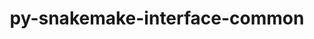 ---
title: "py-snakemake-interface-common"
layout: cache
categories: [package, develop]
meta: {"versions": ["1.17.1"], "compilers": ["gcc@=7.3.1"], "oss": ["amzn2"], "platforms": ["linux"], "targets": ["aarch64", "neoverse_n1", "x86_64_v3"], "stacks": ["aws-isc", "aws-isc-aarch64", "root"], "num_specs": 16, "num_specs_by_stack": {"aws-isc-aarch64": 11, "root": 16, "aws-isc": 5}}
spec_details: [{"hash": "fnjjkefogtsiurfzfc2ocynfk2d74zuj", "compiler": "gcc@=7.3.1", "versions": ["1.17.1"], "os": "amzn2", "platform": "linux", "target": "aarch64", "variants": ["build_system=python_pip"], "stacks": ["aws-isc-aarch64", "root"], "size": "-", "tarball": "https://binaries.spack.io/develop/build_cache/linux-amzn2-aarch64/gcc-7.3.1/py-snakemake-interface-common-1.17.1/linux-amzn2-aarch64-gcc-7.3.1-py-snakemake-interface-common-1.17.1-fnjjkefogtsiurfzfc2ocynfk2d74zuj.spack"}, {"hash": "v6zybmwhram2nkr7p2f6rumky45rd4u3", "compiler": "gcc@=7.3.1", "versions": ["1.17.1"], "os": "amzn2", "platform": "linux", "target": "aarch64", "variants": ["build_system=python_pip"], "stacks": ["aws-isc-aarch64", "root"], "size": "-", "tarball": "https://binaries.spack.io/develop/build_cache/linux-amzn2-aarch64/gcc-7.3.1/py-snakemake-interface-common-1.17.1/linux-amzn2-aarch64-gcc-7.3.1-py-snakemake-interface-common-1.17.1-v6zybmwhram2nkr7p2f6rumky45rd4u3.spack"}, {"hash": "sybpzae26hpef6dobu4ejdadbwavnju7", "compiler": "gcc@=7.3.1", "versions": ["1.17.1"], "os": "amzn2", "platform": "linux", "target": "aarch64", "variants": ["build_system=python_pip"], "stacks": ["aws-isc-aarch64", "root"], "size": "-", "tarball": "https://binaries.spack.io/develop/build_cache/linux-amzn2-aarch64/gcc-7.3.1/py-snakemake-interface-common-1.17.1/linux-amzn2-aarch64-gcc-7.3.1-py-snakemake-interface-common-1.17.1-sybpzae26hpef6dobu4ejdadbwavnju7.spack"}, {"hash": "us7xmopitpadttqthd7rx4e7a76rscvy", "compiler": "gcc@=7.3.1", "versions": ["1.17.1"], "os": "amzn2", "platform": "linux", "target": "aarch64", "variants": ["build_system=python_pip"], "stacks": ["aws-isc-aarch64", "root"], "size": "-", "tarball": "https://binaries.spack.io/develop/build_cache/linux-amzn2-aarch64/gcc-7.3.1/py-snakemake-interface-common-1.17.1/linux-amzn2-aarch64-gcc-7.3.1-py-snakemake-interface-common-1.17.1-us7xmopitpadttqthd7rx4e7a76rscvy.spack"}, {"hash": "c4lczh7wtcivlmyd4vfie3vzk2ubxqvb", "compiler": "gcc@=7.3.1", "versions": ["1.17.1"], "os": "amzn2", "platform": "linux", "target": "aarch64", "variants": ["build_system=python_pip"], "stacks": ["aws-isc-aarch64", "root"], "size": "-", "tarball": "https://binaries.spack.io/develop/build_cache/linux-amzn2-aarch64/gcc-7.3.1/py-snakemake-interface-common-1.17.1/linux-amzn2-aarch64-gcc-7.3.1-py-snakemake-interface-common-1.17.1-c4lczh7wtcivlmyd4vfie3vzk2ubxqvb.spack"}, {"hash": "5dswmoeoxlhqtkgfj5eujjyqhal64m5p", "compiler": "gcc@=7.3.1", "versions": ["1.17.1"], "os": "amzn2", "platform": "linux", "target": "neoverse_n1", "variants": ["build_system=python_pip"], "stacks": ["aws-isc-aarch64", "root"], "size": "-", "tarball": "https://binaries.spack.io/develop/build_cache/linux-amzn2-neoverse_n1/gcc-7.3.1/py-snakemake-interface-common-1.17.1/linux-amzn2-neoverse_n1-gcc-7.3.1-py-snakemake-interface-common-1.17.1-5dswmoeoxlhqtkgfj5eujjyqhal64m5p.spack"}, {"hash": "be4sjh2rrfv7s6zeca7vadscduhcha2n", "compiler": "gcc@=7.3.1", "versions": ["1.17.1"], "os": "amzn2", "platform": "linux", "target": "neoverse_n1", "variants": ["build_system=python_pip"], "stacks": ["aws-isc-aarch64", "root"], "size": "-", "tarball": "https://binaries.spack.io/develop/build_cache/linux-amzn2-neoverse_n1/gcc-7.3.1/py-snakemake-interface-common-1.17.1/linux-amzn2-neoverse_n1-gcc-7.3.1-py-snakemake-interface-common-1.17.1-be4sjh2rrfv7s6zeca7vadscduhcha2n.spack"}, {"hash": "b4l73rvxnxzqgns3qyau2iqk774wbog3", "compiler": "gcc@=7.3.1", "versions": ["1.17.1"], "os": "amzn2", "platform": "linux", "target": "neoverse_n1", "variants": ["build_system=python_pip"], "stacks": ["aws-isc-aarch64", "root"], "size": "-", "tarball": "https://binaries.spack.io/develop/build_cache/linux-amzn2-neoverse_n1/gcc-7.3.1/py-snakemake-interface-common-1.17.1/linux-amzn2-neoverse_n1-gcc-7.3.1-py-snakemake-interface-common-1.17.1-b4l73rvxnxzqgns3qyau2iqk774wbog3.spack"}, {"hash": "qiiypzikftkxpnhmem57odq5qqvj6liz", "compiler": "gcc@=7.3.1", "versions": ["1.17.1"], "os": "amzn2", "platform": "linux", "target": "neoverse_n1", "variants": ["build_system=python_pip"], "stacks": ["aws-isc-aarch64", "root"], "size": "-", "tarball": "https://binaries.spack.io/develop/build_cache/linux-amzn2-neoverse_n1/gcc-7.3.1/py-snakemake-interface-common-1.17.1/linux-amzn2-neoverse_n1-gcc-7.3.1-py-snakemake-interface-common-1.17.1-qiiypzikftkxpnhmem57odq5qqvj6liz.spack"}, {"hash": "uobqe6nzbyni7i6yfktomz2v5ianjico", "compiler": "gcc@=7.3.1", "versions": ["1.17.1"], "os": "amzn2", "platform": "linux", "target": "neoverse_n1", "variants": ["build_system=python_pip"], "stacks": ["aws-isc-aarch64", "root"], "size": "-", "tarball": "https://binaries.spack.io/develop/build_cache/linux-amzn2-neoverse_n1/gcc-7.3.1/py-snakemake-interface-common-1.17.1/linux-amzn2-neoverse_n1-gcc-7.3.1-py-snakemake-interface-common-1.17.1-uobqe6nzbyni7i6yfktomz2v5ianjico.spack"}, {"hash": "gxgagfnlztzva2dczsejluu2un537xxv", "compiler": "gcc@=7.3.1", "versions": ["1.17.1"], "os": "amzn2", "platform": "linux", "target": "neoverse_n1", "variants": ["build_system=python_pip"], "stacks": ["aws-isc-aarch64", "root"], "size": "-", "tarball": "https://binaries.spack.io/develop/build_cache/linux-amzn2-neoverse_n1/gcc-7.3.1/py-snakemake-interface-common-1.17.1/linux-amzn2-neoverse_n1-gcc-7.3.1-py-snakemake-interface-common-1.17.1-gxgagfnlztzva2dczsejluu2un537xxv.spack"}, {"hash": "6bc5sb3zmhwwu7fzi2m3crurqnymervo", "compiler": "gcc@=7.3.1", "versions": ["1.17.1"], "os": "amzn2", "platform": "linux", "target": "x86_64_v3", "variants": ["build_system=python_pip"], "stacks": ["aws-isc", "root"], "size": "-", "tarball": "https://binaries.spack.io/develop/build_cache/linux-amzn2-x86_64_v3/gcc-7.3.1/py-snakemake-interface-common-1.17.1/linux-amzn2-x86_64_v3-gcc-7.3.1-py-snakemake-interface-common-1.17.1-6bc5sb3zmhwwu7fzi2m3crurqnymervo.spack"}, {"hash": "biwrlfb6uw77phsbbs7unwxzlujvu3zl", "compiler": "gcc@=7.3.1", "versions": ["1.17.1"], "os": "amzn2", "platform": "linux", "target": "x86_64_v3", "variants": ["build_system=python_pip"], "stacks": ["aws-isc", "root"], "size": "-", "tarball": "https://binaries.spack.io/develop/build_cache/linux-amzn2-x86_64_v3/gcc-7.3.1/py-snakemake-interface-common-1.17.1/linux-amzn2-x86_64_v3-gcc-7.3.1-py-snakemake-interface-common-1.17.1-biwrlfb6uw77phsbbs7unwxzlujvu3zl.spack"}, {"hash": "ljiicghcmcfgf2pwehg6shvk4ktzjpoo", "compiler": "gcc@=7.3.1", "versions": ["1.17.1"], "os": "amzn2", "platform": "linux", "target": "x86_64_v3", "variants": ["build_system=python_pip"], "stacks": ["aws-isc", "root"], "size": "-", "tarball": "https://binaries.spack.io/develop/build_cache/linux-amzn2-x86_64_v3/gcc-7.3.1/py-snakemake-interface-common-1.17.1/linux-amzn2-x86_64_v3-gcc-7.3.1-py-snakemake-interface-common-1.17.1-ljiicghcmcfgf2pwehg6shvk4ktzjpoo.spack"}, {"hash": "nfnt5uwivsrkeqexh4kjql6fcrujdxnd", "compiler": "gcc@=7.3.1", "versions": ["1.17.1"], "os": "amzn2", "platform": "linux", "target": "x86_64_v3", "variants": ["build_system=python_pip"], "stacks": ["aws-isc", "root"], "size": "-", "tarball": "https://binaries.spack.io/develop/build_cache/linux-amzn2-x86_64_v3/gcc-7.3.1/py-snakemake-interface-common-1.17.1/linux-amzn2-x86_64_v3-gcc-7.3.1-py-snakemake-interface-common-1.17.1-nfnt5uwivsrkeqexh4kjql6fcrujdxnd.spack"}, {"hash": "alza2fq6ygqe5gxebc47dhgpwt7xh45b", "compiler": "gcc@=7.3.1", "versions": ["1.17.1"], "os": "amzn2", "platform": "linux", "target": "x86_64_v3", "variants": ["build_system=python_pip"], "stacks": ["aws-isc", "root"], "size": "-", "tarball": "https://binaries.spack.io/develop/build_cache/linux-amzn2-x86_64_v3/gcc-7.3.1/py-snakemake-interface-common-1.17.1/linux-amzn2-x86_64_v3-gcc-7.3.1-py-snakemake-interface-common-1.17.1-alza2fq6ygqe5gxebc47dhgpwt7xh45b.spack"}]
---